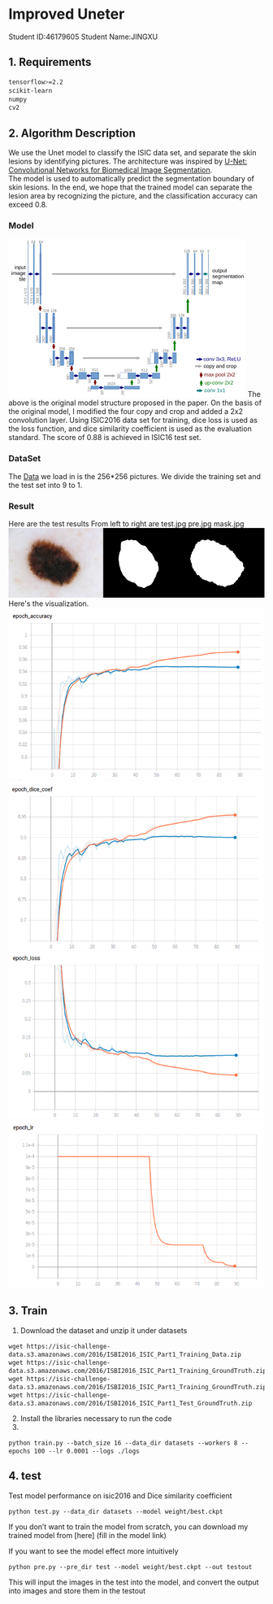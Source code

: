 # Improved Uneter
Student ID:46179605
Student Name:JINGXU

## 1. Requirements   
```bash
tensorflow>=2.2
scikit-learn
numpy
cv2
``` 

## 2. Algorithm Description   
We use the Unet model to classify the ISIC data set, and separate the skin lesions by identifying pictures. The architecture was inspired by [U-Net: Convolutional Networks for Biomedical Image Segmentation](http://lmb.informatik.uni-freiburg.de/people/ronneber/u-net/).  
The model is used to automatically predict the segmentation boundary of skin lesions. In the end, we hope that the trained model can separate the lesion area by recognizing the picture, and the classification accuracy can exceed 0.8.
### Model
 ![Getting Started](u-net-architecture.png)
 The above is the original model structure proposed in the paper. On the basis of the original model, I modified the four copy and crop and added a 2x2 convolution layer. Using ISIC2016 data set for training, dice loss is used as the loss function, and dice similarity coefficient is used as the evaluation standard. The score of 0.88 is achieved in ISIC16 test set.

### DataSet
The [Data](https://challenge2018.isic-archive.com/) we load in is the 256*256 pictures. We divide the training set and the test set into 9 to 1.

### Result
Here are the test results
From left to right are test.jpg pre.jpg mask.jpg
 ![Getting Started](result.png)
Here's the visualization.
![Getting Started](acc.png)
![Getting Started](dice.png)
![Getting Started](loss.png)
![Getting Started](lr.png)
 



## 3. Train
1. Download the dataset and unzip it under datasets
```
wget https://isic-challenge-data.s3.amazonaws.com/2016/ISBI2016_ISIC_Part1_Training_Data.zip
wget https://isic-challenge-data.s3.amazonaws.com/2016/ISBI2016_ISIC_Part1_Training_GroundTruth.zip
wget https://isic-challenge-data.s3.amazonaws.com/2016/ISBI2016_ISIC_Part1_Training_GroundTruth.zip
wget https://isic-challenge-data.s3.amazonaws.com/2016/ISBI2016_ISIC_Part1_Test_GroundTruth.zip
```
2. Install the libraries necessary to run the code
3. 
```
python train.py --batch_size 16 --data_dir datasets --workers 8 --epochs 100 --lr 0.0001 --logs ./logs 
```
## 4. test
Test model performance on isic2016 and Dice similarity coefficient
```
python test.py --data_dir datasets --model weight/best.ckpt
```
If you don’t want to train the model from scratch, you can download my trained model from [here] (fill in the model link)

If you want to see the model effect more intuitively
```
python pre.py --pre_dir test --model weight/best.ckpt --out testout
```
This will input the images in the test into the model, and convert the output into images and store them in the testout
